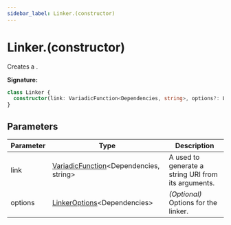 ```yaml
---
sidebar_label: Linker.(constructor)
---
```


# Linker.(constructor)

Creates a .

**Signature:**

```typescript
class Linker {
  constructor(link: VariadicFunction<Dependencies, string>, options?: LinkerOptions<Dependencies>);
}
```

## Parameters

| Parameter | Type                                                                          | Description                                         |
| --------- | ----------------------------------------------------------------------------- | --------------------------------------------------- |
| link      | [VariadicFunction](./ts-japi.variadicfunction.md)&lt;Dependencies, string&gt; | A used to generate a string URI from its arguments. |
| options   | [LinkerOptions](./ts-japi.linkeroptions.md)&lt;Dependencies&gt;               | <i>(Optional)</i> Options for the linker.           |
